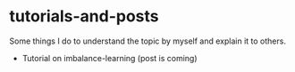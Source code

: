 # tutorials-and-posts
Some things I do to understand the topic by myself and explain it to others.

* Tutorial on imbalance-learning (post is coming)
